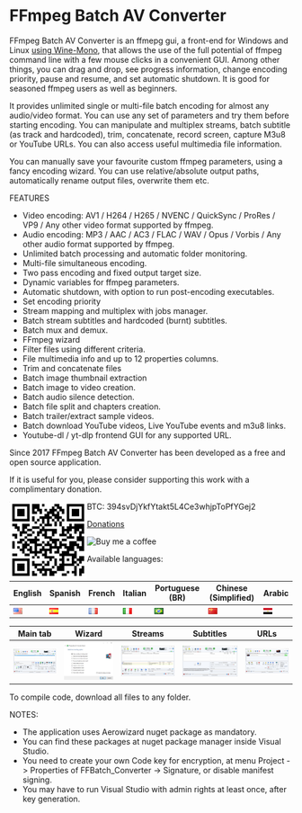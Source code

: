 # FFmpeg Batch AV Converter

FFmpeg Batch AV Converter is an ffmepg gui, a front-end for Windows and Linux [using Wine-Mono](https://github.com/eibol/ffmpeg_batch/blob/master/README_Linux_wine.md), that allows the use of the full potential of ffmpeg command line with a few mouse clicks in a convenient GUI. Among other things, you can drag and drop, see progress information, change encoding priority, pause and 
resume, and set automatic shutdown. It is good for seasoned ffmpeg users as well as beginners.

It provides unlimited single or multi-file batch encoding for almost any audio/video format. You can use any set of parameters 
and try them before starting encoding. You can manipulate and multiplex streams, batch subtitle (as track and hardcoded), 
trim, concatenate, record screen, capture M3u8 or YouTube URLs. You can also access useful multimedia file information.

You can manually save your favourite custom ffmpeg parameters, using a fancy encoding wizard. You can use relative/absolute output 
paths, automatically rename output files, overwrite them etc.

FEATURES

   - Video encoding: AV1 / H264 / H265 / NVENC / QuickSync / ProRes / VP9 / Any other video format supported by ffmpeg.
   - Audio encoding: MP3 / AAC / AC3 / FLAC / WAV / Opus / Vorbis / Any other audio format supported by ffmpeg.
   - Unlimited batch processing and automatic folder monitoring.
   - Multi-file simultaneous encoding.
   - Two pass encoding and fixed output target size.
   - Dynamic variables for ffmpeg parameters.
   - Automatic shutdown, with option to run post-encoding executables.   
   - Set encoding priority
   - Stream mapping and multiplex with jobs manager.
   - Batch stream subtitles and hardcoded (burnt) subtitles. 
   - Batch mux and demux.
   - FFmpeg wizard
   - Filter files using different criteria.
   - File multimedia info and up to 12 properties columns.
   - Trim and concatenate files
   - Batch image thumbnail extraction
   - Batch image to video creation.
   - Batch audio silence detection.
   - Batch file split and chapters creation.
   - Batch trailer/extract sample videos.
   - Batch download YouTube videos, Live YouTube events and m3u8 links.
   - Youtube-dl / yt-dlp frontend GUI for any supported URL.

Since 2017 FFmpeg Batch AV Converter has been developed as a free and open source application.

If it is useful for you, please consider supporting this work with a complimentary donation.

BTC: 394svDjYkfYtakt5L4Ce3whjpToPfYGej2 
<img src="https://raw.githubusercontent.com/eibol/ffmpeg_batch/refs/heads/gh-pages/btc_eib.jpg" align="left" wdth=128>

[Donations](https://sourceforge.net/p/ffmpeg-batch/wiki/ffmpeg-batch/)

![Buy me a coffee]([https://img.buymeacoffee.com/button-api/?text=Buy%20me%20a%20coffee&emoji=&slug=ffbatch&button_colour=FFDD00&font_colour=000000&font_family=Cookie&outline_colour=000000&coffee_colour=ffffff](https://buymeacoffee.com/ffbatch))

Available languages:

| English | Spanish | French | Italian | Portuguese (BR) | Chinese (Simplified) | Arabic |
|---------|---------|--------|---------|-----------------|----------------------|----------------|
| <img src="https://raw.githubusercontent.com/eibol/ffmpeg_batch/refs/heads/gh-pages/flags/us.png" width="16"> | <img src="https://raw.githubusercontent.com/eibol/ffmpeg_batch/refs/heads/gh-pages/flags/es.png" width="16"> | <img src="https://raw.githubusercontent.com/eibol/ffmpeg_batch/refs/heads/gh-pages/flags/fr.png" width="16"> | <img src="https://raw.githubusercontent.com/eibol/ffmpeg_batch/refs/heads/gh-pages/flags/it.png" width="16"> | <img src="https://raw.githubusercontent.com/eibol/ffmpeg_batch/refs/heads/gh-pages/flags/br.png" width="16"> |  <img src="https://raw.githubusercontent.com/eibol/ffmpeg_batch/refs/heads/gh-pages/flags/cn.png" width="16"> | <img src="https://raw.githubusercontent.com/eibol/ffmpeg_batch/refs/heads/gh-pages/flags/ar_eg.png" width="16">|

| Main tab   | Wizard   | Streams   | Subtitles  | URLs    |
|------------|----------|-----------|------------|---------|
| <img src="https://raw.githubusercontent.com/eibol/ffmpeg_batch/refs/heads/gh-pages/FFbatch_2024_main.jpg" width="250"> | <img src="https://raw.githubusercontent.com/eibol/ffmpeg_batch/refs/heads/gh-pages/FFbatch_2024_wizard.jpg" width="250"> | <img src="https://raw.githubusercontent.com/eibol/ffmpeg_batch/refs/heads/gh-pages/FFbatch_2024_mux.jpg" width="250"> | <img src="https://raw.githubusercontent.com/eibol/ffmpeg_batch/refs/heads/gh-pages/FFbatch_2024_subs.jpg" width="250"> | <img src="https://raw.githubusercontent.com/eibol/ffmpeg_batch/refs/heads/gh-pages/FFbatch_2024_urls.jpg" width="250"> |

To compile code, download all files to any folder.

NOTES:
- The application uses Aerowizard nuget package as mandatory.
- You can find these packages at nuget package manager inside Visual Studio.
- You need to create your own Code key for encryption, at menu Project -> Properties of FFBatch_Converter -> Signature, or disable manifest signing.
- You may have to run Visual Studio with admin rights at least once, after key generation.
